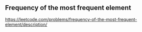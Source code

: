 ## Frequency of the most frequent element
https://leetcode.com/problems/frequency-of-the-most-frequent-element/description/
